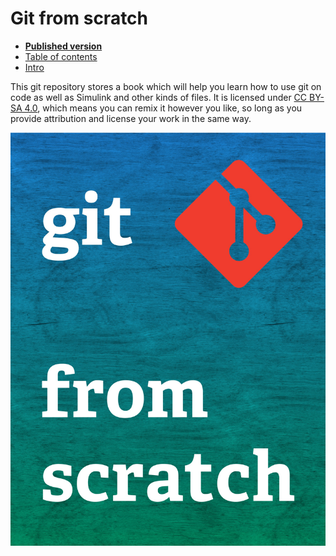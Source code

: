 # Git from scratch

- **[Published version](https://www.gitfromscratch.com/)**
- [Table of contents](manuscript/SUMMARY.md)
- [Intro](manuscript/README.md)

This git repository stores a book which will help you learn how to use git on code as well as Simulink and other kinds of files.  It is licensed under [CC BY-SA 4.0](https://creativecommons.org/licenses/by-sa/4.0/), which means you can remix it however you like, so long as you provide attribution and license your work in the same way.

![Git from scratch](cover.jpg)
